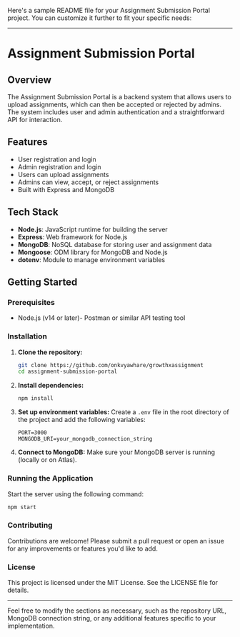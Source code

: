Here's a sample README file for your Assignment Submission Portal project. You can customize it further to fit your specific needs:

---

# Assignment Submission Portal

## Overview

The Assignment Submission Portal is a backend system that allows users to upload assignments, which can then be accepted or rejected by admins. The system includes user and admin authentication and a straightforward API for interaction.

## Features

- User registration and login
- Admin registration and login
- Users can upload assignments
- Admins can view, accept, or reject assignments
- Built with Express and MongoDB

## Tech Stack

- **Node.js**: JavaScript runtime for building the server
- **Express**: Web framework for Node.js
- **MongoDB**: NoSQL database for storing user and assignment data
- **Mongoose**: ODM library for MongoDB and Node.js
- **dotenv**: Module to manage environment variables

## Getting Started

### Prerequisites

- Node.js (v14 or later)- Postman or similar API testing tool

### Installation

1. **Clone the repository:**
   ```bash
   git clone https://github.com/onkvyawhare/growthxassignment
   cd assignment-submission-portal
   ```

2. **Install dependencies:**
   ```bash
   npm install
   ```

3. **Set up environment variables:**
   Create a `.env` file in the root directory of the project and add the following variables:
   ```plaintext
   PORT=3000
   MONGODB_URI=your_mongodb_connection_string
   ```

4. **Connect to MongoDB:**
   Make sure your MongoDB server is running (locally or on Atlas).

### Running the Application

Start the server using the following command:

```bash
npm start
```



### Contributing

Contributions are welcome! Please submit a pull request or open an issue for any improvements or features you'd like to add.

### License

This project is licensed under the MIT License. See the LICENSE file for details.

---

Feel free to modify the sections as necessary, such as the repository URL, MongoDB connection string, or any additional features specific to your implementation.
